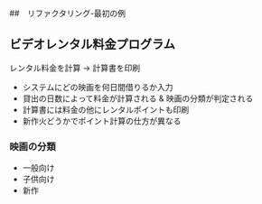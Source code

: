##　リファクタリング-最初の例

## ビデオレンタル料金プログラム
レンタル料金を計算 -> 計算書を印刷
- システムにどの映画を何日間借りるか入力
- 貸出の日数によって料金が計算される & 映画の分類が判定される
- 計算書には料金の他にレンタルポイントも印刷
- 新作火どうかでポイント計算の仕方が異なる 

### 映画の分類
- 一般向け
- 子供向け
- 新作
